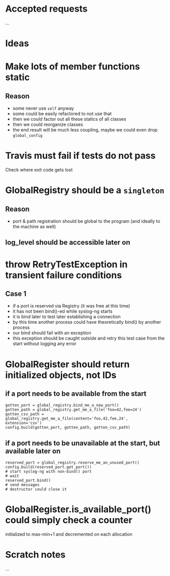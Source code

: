 # Accepted requests

...

# Ideas

# Make lots of member functions static

## Reason

* some never use `self` anyway
* some could be easily refactored to not use that
* then we could factor out all these statics of all classes
* then we could reorganize classes
* the end result will be much less coupling, maybe we could even drop `global_config`

# Travis must fail if tests do not pass

Check where exit code gets lost

# GlobalRegistry should be a `singleton`

## Reason

* port & path registration should be global to the program (and ideally to the machine as well)

## log_level should be accessible later on


# throw RetryTestException in transient failure conditions

## Case 1

* if a port is reserved via Registry (it was free at this time)
* it has not been bind()-ed while syslog-ng starts
* it is bind later to test later establishing a connection
* by this time another process could have theoretically bind() by another process
* our bind should fail with an exception
* this exception should be caught outside and retry this test case from the start without logging any error

# GlobalRegister should return initialized objects, not IDs

## if a port needs to be available from the start
    gotten_port = global_registry.bind_me_a_new_port()
    gotten_path = global_registry.get_me_a_file('foo=42,fee=24')
    gotten_csv_path = global_registry.get_me_a_file(content='foo,42,fee,24', extension='csv')
    config.build(gotten_port, gotten_path, gotten_csv_path)

## if a port needs to be unavailable at the start, but available later on
    reserved_port = global_registry.reserve_me_an_unused_port()
    config.build(reserved_port.get_port())
    # start syslog-ng with non-bind() port
    # wait
    reserved_port.bind()
    # send messages
    # destructor could close it

# GlobalRegister.is_available_port() could simply check a counter

initialized to max-min+1 and decremented on each allocation

# Scratch notes

...
